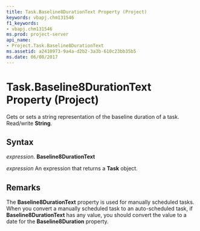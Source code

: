 ```yaml
---
title: Task.Baseline8DurationText Property (Project)
keywords: vbapj.chm131546
f1_keywords:
- vbapj.chm131546
ms.prod: project-server
api_name:
- Project.Task.Baseline8DurationText
ms.assetid: a2410973-9a4a-d2b2-3a3b-610c23bb35b5
ms.date: 06/08/2017
---
```



# Task.Baseline8DurationText Property (Project)

Gets or sets a string representation of the baseline duration of a task. Read/write **String**.


## Syntax

 _expression_. **Baseline8DurationText**

 _expression_ An expression that returns a **Task** object.


## Remarks

The **Baseline8DurationText** property is used for manually scheduled tasks. When you convert a manually scheduled task to an auto-scheduled task, if **Baseline8DurationText** has any value, you should convert the value to a date for the **Baseline8Duration** property.


